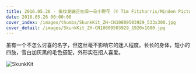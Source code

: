 ```yaml
---
title: 2016.05.26 - 条纹臭鼬正在闻一朵小野花 (© Tim Fitzharris/Minden Pictures)
date: 2016.05.26 00:00:00
cover_index: /images/thumbs/SkunkKit_ZH-CN10809503929_533x300.jpg
cover_detail: /images/SkunkKit_ZH-CN10809503929_1920x1080.jpg
---
```


虽有一个不怎么讨喜的名字，但这丝毫不影响它的迷人程度。长长的身体，短小的四肢，雪白加灰黑的毛色搭配，外形实在招人喜爱。

![SkunkKit](/images/SkunkKit_ZH-CN10809503929_1920x1080.jpg)
